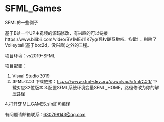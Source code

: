 # SFML_Games
SFML的一些例子

基于B站一个UP主视频的源码修改，有兴趣的可以链接https://www.bilibili.com/video/BV1ME411K7yg(侵权联系撤档，抱歉)
，剔除了Volleyball(基于box2d，没兴趣)之外的工程。

项目环境：vs2019+SFML

项目配置：
1. Visual Studio 2019
2. SFML-2.5.1 下载链接：https://www.sfml-dev.org/download/sfml/2.5.1/ 下载对应32位版本
3.配置SFML系统环境变量SFML_HOME，路径修改为你的解压路径 

4.打开SFML_GAMES.sln即可编译

有问题请邮箱联系：630798143@qq.com
